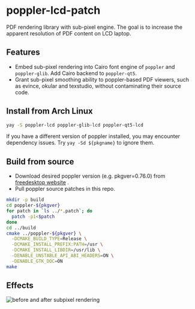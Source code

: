 # poppler-lcd-patch
PDF rendering library with sub-pixel engine.
The goal is to increase the apparent resolution of PDF content on LCD laptop.

## Features
- Embed sub-pixel rendering into Cairo font engine of `poppler` and `poppler-glib`. Add Cairo backend to `poppler-qt5`.
- Grant sub-pixel smoothing ability to poppler-based PDF viewers, such as evince, okular and texstudio, without contaminating their source code.

## Install from Arch Linux
``` bash
yay -S poppler-lcd poppler-glib-lcd poppler-qt5-lcd
```
If you have a different version of poppler installed, you may encounter dependency issues. Try `yay -Sd ${pkgname}` to ignore them.
## Build from source
- Download desired poppler version (e.g. pkgver=0.76.0) from [freedesktop website](https://poppler.freedesktop.org/) .
- Pull poppler source patches in this repo.
``` bash
mkdir -p build
cd poppler-${pkgver}
for patch in `ls ../*.patch`; do
  patch -p1<$patch
done
cd ../build
cmake ../poppler-${pkgver} \
  -DCMAKE_BUILD_TYPE=Release \
  -DCMAKE_INSTALL_PREFIX:PATH=/usr \
  -DCMAKE_INSTALL_LIBDIR=/usr/lib \
  -DENABLE_UNSTABLE_API_ABI_HEADERS=ON \
  -DENABLE_GTK_DOC=ON
make
```	
## Effects
![before and after subpixel rendering](https://github.com/jonathanffon/poppler-lcd-patch/blob/master/img/compare.png)

